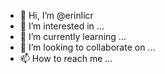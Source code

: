 - 👋 Hi, I’m @erinlicr
- 👀 I’m interested in ...
- 🌱 I’m currently learning ...
- 💞️ I’m looking to collaborate on ...
- 📫 How to reach me ...

<!---
erinlicr/erinlicr is a ✨ special ✨ repository because its `README.md` (this file) appears on your GitHub profile.
You can click the Preview link to take a look at your changes.
--->
